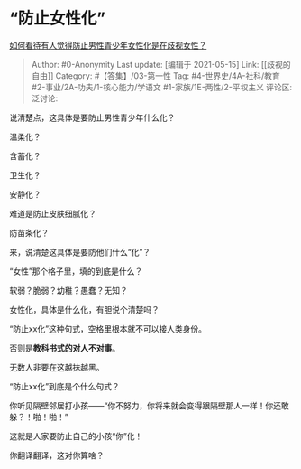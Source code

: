 # “防止女性化”
[如何看待有人觉得防止男性青少年女性化是在歧视女性？](https://www.zhihu.com/question/442077295/answer/1708505224)

> Author: #0-Anonymity
> Last update: [编辑于 2021-05-15]
> Link: [[歧视的自由]]
> Category: #【答集】/03-第一性
> Tag: #4-世界史/4A-社科/教育 #2-事业/2A-功夫/1-核心能力/学语文 #1-家族/1E-两性/2-平权主义
> 评论区:
> 泛讨论:

说清楚点，这具体是要防止男性青少年什么化？

温柔化？

含蓄化？

卫生化？

安静化？

难道是防止皮肤细腻化？

防苗条化？

来，说清楚这具体是要防他们什么“化”？

“女性”那个格子里，填的到底是什么？

软弱？脆弱？幼稚？愚蠢？无知？

女性化，具体是什么化，有胆说个清楚吗？

“防止xx化”这种句式，空格里根本就不可以接人类身份。

否则是**教科书式的对人不对事**。

无数人非要在这越抹越黑。

“防止xx化”到底是个什么句式？

你听见隔壁邻居打小孩——“你不努力，你将来就会变得跟隔壁那人一样！你还敢躲？！啪！啪！”

这就是人家要防止自己的小孩“你”化！

你翻译翻译，这对你算啥？
